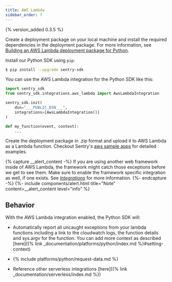 ```yaml
---
title: AWS Lambda
sidebar_order: 7
---
```


{% version_added 0.3.5 %}

<!-- WIZARD -->
Create a deployment package on your local machine and install the required dependencies in the deployment package. 
For more information, see [Building an AWS Lambda deployment package for Python](https://aws.amazon.com/premiumsupport/knowledge-center/build-python-lambda-deployment-package/).

Install our Python SDK using `pip`:

```bash
$ pip install --upgrade sentry-sdk
```

You can use the AWS Lambda integration for the Python SDK like this:

```python
import sentry_sdk
from sentry_sdk.integrations.aws_lambda import AwsLambdaIntegration

sentry_sdk.init(
    dsn="___PUBLIC_DSN___",
    integrations=[AwsLambdaIntegration()]
)

def my_function(event, context):
    ...
```

Create the deployment package in .zip format and upload it to AWS Lambda as a Lambda function. Checkout Sentry's [aws sample apps](http://tbd) for detailed examples. 

{% capture __alert_content -%}
If you are using another web framework inside of AWS Lambda, the framework might catch those exceptions before we get to see them. Make sure to enable the framework specific integration as well, if one exists. See [*Integrations*](/platforms/python/#integrations) for more information.
{%- endcapture -%}
{%- include components/alert.html
  title="Note"
  content=__alert_content
  level="info"
%}

<!-- TODO-ADD-VERIFICATION-EXAMPLE -->
<!-- ENDWIZARD -->

## Behavior

With the AWS Lambda integration enabled, the Python SDK will:

* Automatically report all uncaught exceptions from your lambda functions including a link to the cloudwatch logs, the function details and sys.argv for the function. You can add more context as described [here]({% link _documentation/platforms/python/index.md %}#setting-context) 

* {% include platforms/python/request-data.md %}

* Reference other serverless integrations [here]({% link _documentation/serverless/index.md %})
